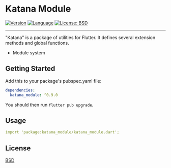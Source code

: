 # Katana Module

[![Version](https://img.shields.io/badge/version-0.9.0-blue.svg)](https://mathru.net)
[![Language](https://img.shields.io/badge/language-dart-blue.svg)](https://dart.dev/)
[![License: BSD](https://img.shields.io/badge/license-BSD-purple.svg)](https://opensource.org/licenses/BSD-3-Clause)

---------------------------------------

"Katana" is a package of utilities for Flutter.
It defines several extension methods and global functions.

- Module system

## Getting Started

Add this to your package's pubspec.yaml file:
```yaml
dependencies:
  katana_module: ^0.9.0
```
You should then run `flutter pub upgrade`.

## Usage

```yaml
import 'package:katana_module/katana_module.dart';
```

## License

[BSD](LICENSE)